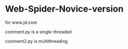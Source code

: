 # Web-Spider-Novice-version
<p>for www.jd.com</p>
<p>comment.py is a single-threaded</p>
<p>comment2.py is multithreading</p>
